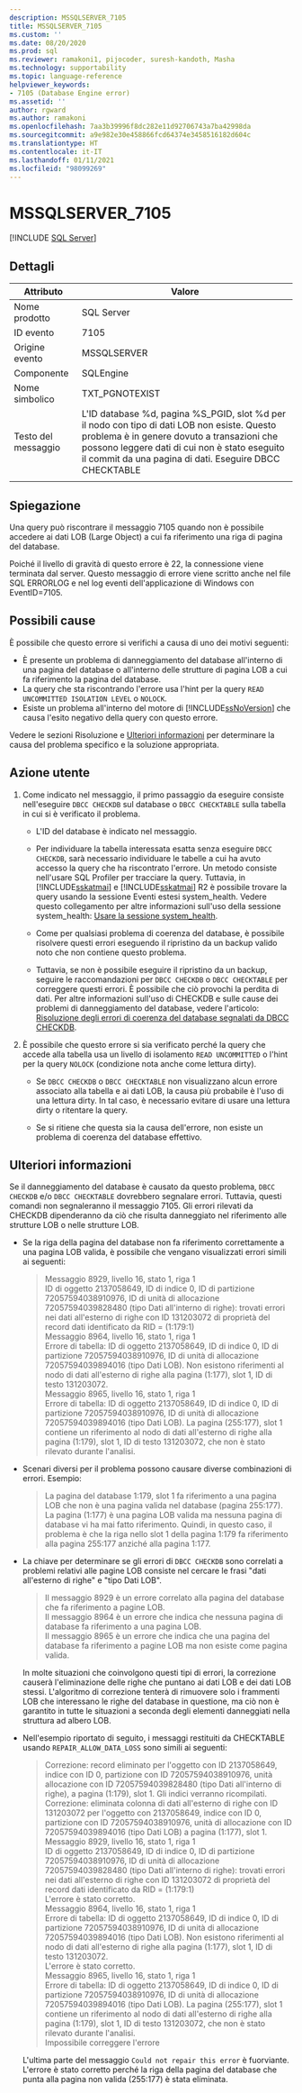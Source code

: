 ```yaml
---
description: MSSQLSERVER_7105
title: MSSQLSERVER_7105
ms.custom: ''
ms.date: 08/20/2020
ms.prod: sql
ms.reviewer: ramakoni1, pijocoder, suresh-kandoth, Masha
ms.technology: supportability
ms.topic: language-reference
helpviewer_keywords:
- 7105 (Database Engine error)
ms.assetid: ''
author: rgward
ms.author: ramakoni
ms.openlocfilehash: 7aa3b39996f8dc282e11d92706743a7ba42998da
ms.sourcegitcommit: a9e982e30e458866fcd64374e3458516182d604c
ms.translationtype: HT
ms.contentlocale: it-IT
ms.lasthandoff: 01/11/2021
ms.locfileid: "98099269"
---
```

# <a name="mssqlserver_7105"></a>MSSQLSERVER_7105
 [!INCLUDE [SQL Server](../../includes/applies-to-version/sqlserver.md)]

## <a name="details"></a>Dettagli

|Attributo|Valore|
|---|---|
|Nome prodotto|SQL Server|
|ID evento|7105|
|Origine evento|MSSQLSERVER|
|Componente|SQLEngine|
|Nome simbolico|TXT_PGNOTEXIST|
|Testo del messaggio|L'ID database %d, pagina %S_PGID, slot %d per il nodo con tipo di dati LOB non esiste. Questo problema è in genere dovuto a transazioni che possono leggere dati di cui non è stato eseguito il commit da una pagina di dati. Eseguire DBCC CHECKTABLE|
||

## <a name="explanation"></a>Spiegazione

Una query può riscontrare il messaggio 7105 quando non è possibile accedere ai dati LOB (Large Object) a cui fa riferimento una riga di pagina del database.

Poiché il livello di gravità di questo errore è 22, la connessione viene terminata dal server. Questo messaggio di errore viene scritto anche nel file SQL ERRORLOG e nel log eventi dell'applicazione di Windows con EventID=7105.

## <a name="possible-causes"></a>Possibili cause

È possibile che questo errore si verifichi a causa di uno dei motivi seguenti:

- È presente un problema di danneggiamento del database all'interno di una pagina del database o all'interno delle strutture di pagina LOB a cui fa riferimento la pagina del database.
- La query che sta riscontrando l'errore usa l'hint per la query `READ UNCOMMITTED ISOLATION LEVEL` o `NOLOCK`.
- Esiste un problema all'interno del motore di [!INCLUDE[ssNoVersion](../../includes/ssnoversion-md.md)] che causa l'esito negativo della query con questo errore.

Vedere le sezioni Risoluzione e [Ulteriori informazioni](#more-information) per determinare la causa del problema specifico e la soluzione appropriata.

## <a name="user-action"></a>Azione utente

1. Come indicato nel messaggio, il primo passaggio da eseguire consiste nell'eseguire `DBCC CHECKDB` sul database o `DBCC CHECKTABLE` sulla tabella in cui si è verificato il problema.

    - L'ID del database è indicato nel messaggio.
    - Per individuare la tabella interessata esatta senza eseguire `DBCC CHECKDB`, sarà necessario individuare le tabelle a cui ha avuto accesso la query che ha riscontrato l'errore. Un metodo consiste nell'usare SQL Profiler per tracciare la query. Tuttavia, in [!INCLUDE[sskatmai](../../includes/sskatmai-md.md)] e [!INCLUDE[sskatmai](../../includes/sskatmai-md.md)] R2 è possibile trovare la query usando la sessione Eventi estesi system_health. Vedere questo collegamento per altre informazioni sull'uso della sessione system_health: [Usare la sessione system_health](../extended-events/use-the-system-health-session.md).

    - Come per qualsiasi problema di coerenza del database, è possibile risolvere questi errori eseguendo il ripristino da un backup valido noto che non contiene questo problema.

    - Tuttavia, se non è possibile eseguire il ripristino da un backup, seguire le raccomandazioni per `DBCC CHECKDB` o `DBCC CHECKTABLE` per correggere questi errori. È possibile che ciò provochi la perdita di dati. Per altre informazioni sull'uso di CHECKDB e sulle cause dei problemi di danneggiamento del database, vedere l'articolo: [Risoluzione degli errori di coerenza del database segnalati da DBCC CHECKDB](https://support.microsoft.com/kb/2015748).
  
1. È possibile che questo errore si sia verificato perché la query che accede alla tabella usa un livello di isolamento `READ UNCOMMITTED` o l'hint per la query `NOLOCK` (condizione nota anche come lettura dirty).

   - Se `DBCC CHECKDB` o `DBCC CHECKTABLE` non visualizzano alcun errore associato alla tabella e ai dati LOB, la causa più probabile è l'uso di una lettura dirty. In tal caso, è necessario evitare di usare una lettura dirty o ritentare la query.
  
   - Se si ritiene che questa sia la causa dell'errore, non esiste un problema di coerenza del database effettivo.

## <a name="more-information"></a>Ulteriori informazioni

Se il danneggiamento del database è causato da questo problema, `DBCC CHECKDB` e/o `DBCC CHECKTABLE` dovrebbero segnalare errori. Tuttavia, questi comandi non segnaleranno il messaggio 7105. Gli errori rilevati da CHECKDB dipenderanno da ciò che risulta danneggiato nel riferimento alle strutture LOB o nelle strutture LOB.

- Se la riga della pagina del database non fa riferimento correttamente a una pagina LOB valida, è possibile che vengano visualizzati errori simili ai seguenti:

    > Messaggio 8929, livello 16, stato 1, riga 1  
    ID di oggetto 2137058649, ID di indice 0, ID di partizione 72057594038910976, ID di unità di allocazione 72057594039828480 (tipo Dati all'interno di righe): trovati errori nei dati all'esterno di righe con ID 131203072 di proprietà del record dati identificato da RID = (1:179:1)  
    Messaggio 8964, livello 16, stato 1, riga 1  
    Errore di tabella: ID di oggetto 2137058649, ID di indice 0, ID di partizione 72057594038910976, ID di unità di allocazione 72057594039894016 (tipo Dati LOB). Non esistono riferimenti al nodo di dati all'esterno di righe alla pagina (1:177), slot 1, ID di testo 131203072.  
    Messaggio 8965, livello 16, stato 1, riga 1  
    Errore di tabella: ID di oggetto 2137058649, ID di indice 0, ID di partizione 72057594038910976, ID di unità di allocazione 72057594039894016 (tipo Dati LOB). La pagina (255:177), slot 1 contiene un riferimento al nodo di dati all'esterno di righe alla pagina (1:179), slot 1, ID di testo 131203072, che non è stato rilevato durante l'analisi.  

- Scenari diversi per il problema possono causare diverse combinazioni di errori. Esempio:  

    > La pagina del database 1:179, slot 1 fa riferimento a una pagina LOB che non è una pagina valida nel database (pagina 255:177). La pagina (1:177) è una pagina LOB valida ma nessuna pagina di database vi ha mai fatto riferimento. Quindi, in questo caso, il problema è che la riga nello slot 1 della pagina 1:179 fa riferimento alla pagina 255:177 anziché alla pagina 1:177.

- La chiave per determinare se gli errori di `DBCC CHECKDB` sono correlati a problemi relativi alle pagine LOB consiste nel cercare le frasi "dati all'esterno di righe" e "tipo Dati LOB".

    > Il messaggio 8929 è un errore correlato alla pagina del database che fa riferimento a pagine LOB.  
Il messaggio 8964 è un errore che indica che nessuna pagina di database fa riferimento a una pagina LOB.  
Il messaggio 8965 è un errore che indica che una pagina del database fa riferimento a pagine LOB ma non esiste come pagina valida.

    In molte situazioni che coinvolgono questi tipi di errori, la correzione causerà l'eliminazione delle righe che puntano ai dati LOB e dei dati LOB stessi. L'algoritmo di correzione tenterà di rimuovere solo i frammenti LOB che interessano le righe del database in questione, ma ciò non è garantito in tutte le situazioni a seconda degli elementi danneggiati nella struttura ad albero LOB.

- Nell'esempio riportato di seguito, i messaggi restituiti da CHECKTABLE usando `REPAIR_ALLOW_DATA_LOSS` sono simili ai seguenti:

    > Correzione: record eliminato per l'oggetto con ID 2137058649, indice con ID 0, partizione con ID 72057594038910976, unità allocazione con ID 72057594039828480 (tipo Dati all'interno di righe), a pagina (1:179), slot 1. Gli indici verranno ricompilati.  
    Correzione: eliminata colonna di dati all'esterno di righe con ID 131203072 per l'oggetto con 2137058649, indice con ID 0, partizione con ID 72057594038910976, unità di allocazione con ID 72057594039894016 (tipo Dati LOB) a pagina (1:177), slot 1.  
    Messaggio 8929, livello 16, stato 1, riga 1  
    ID di oggetto 2137058649, ID di indice 0, ID di partizione 72057594038910976, ID di unità di allocazione 72057594039828480 (tipo Dati all'interno di righe): trovati errori nei dati all'esterno di righe con ID 131203072 di proprietà del record dati identificato da RID = (1:179:1)  
            L'errore è stato corretto.  
    Messaggio 8964, livello 16, stato 1, riga 1  
    Errore di tabella: ID di oggetto 2137058649, ID di indice 0, ID di partizione 72057594038910976, ID di unità di allocazione 72057594039894016 (tipo Dati LOB). Non esistono riferimenti al nodo di dati all'esterno di righe alla pagina (1:177), slot 1, ID di testo 131203072.  
            L'errore è stato corretto.  
    Messaggio 8965, livello 16, stato 1, riga 1  
    Errore di tabella: ID di oggetto 2137058649, ID di indice 0, ID di partizione 72057594038910976, ID di unità di allocazione 72057594039894016 (tipo Dati LOB). La pagina (255:177), slot 1 contiene un riferimento al nodo di dati all'esterno di righe alla pagina (1:179), slot 1, ID di testo 131203072, che non è stato rilevato durante l'analisi.  
            Impossibile correggere l'errore

    L'ultima parte del messaggio `Could not repair this error` è fuorviante. L'errore è stato corretto perché la riga della pagina del database che punta alla pagina non valida (255:177) è stata eliminata.